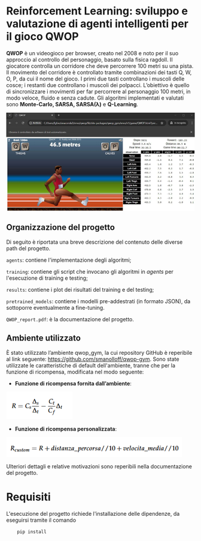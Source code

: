 # Reinforcement Learning: sviluppo e valutazione di agenti intelligenti per il gioco QWOP

**QWOP** è un videogioco per browser, creato nel 2008 e noto per il suo approccio
al controllo del personaggio, basato sulla fisica ragdoll. Il giocatore controlla un corridore che deve percorrere 100
metri su una pista. Il movimento del corridore è controllato tramite combinazioni dei
tasti Q, W, O, P, da cui il nome del gioco. I primi due tasti controllano i muscoli delle
cosce; i restanti due controllano i muscoli dei polpacci. L’obiettivo è quello di sincronizzare i movimenti per far percorrere al personaggio 100 metri, in modo veloce, fluido e senza cadute. Gli algoritmi implementati e valutati sono 
**Monte-Carlo, SARSA, SARSA(λ)** e **Q-Learning**.

![QWOP in esecuzione](imgs/screen_browser.png)


## Organizzazione del progetto
Di seguito è riportata una breve descrizione del contenuto delle diverse path del progetto.
 
`agents`: contiene l'implementazione degli algoritmi;

`training`: contiene gli script che invocano gli algoritmi in _agents_ per l'esecuzione di training e testing;

`results`: contiene i plot dei risultati del training e del testing;

`pretrained_models`: contiene i modelli pre-addestrati (in formato JSON), da sottoporre eventualmente a fine-tuning.

`QWOP_report.pdf`: è la documentazione del progetto.



## Ambiente utilizzato
È stato utilizzato l’ambiente qwop_gym, la cui repository GitHub è reperibile al link seguente: 
https://github.com/smanolloff/qwop-gym. Sono state utilizzate le caratteristiche di default dell'ambiente,
tranne che per la funzione di ricompensa, modificata nel modo seguente:

- **Funzione di ricompensa fornita dall’ambiente**:

![Funzione di ricompensa fornita dall’ambiente](imgs/reward.png)

- **Funzione di ricompensa personalizzata**:

![Funzione di ricompensa personalizzata](imgs/custom_reward.png)

Ulteriori dettagli e relative motivazioni sono reperibili nella documentazione del progetto.



# Requisiti
L'esecuzione del progetto richiede l'installazione delle dipendenze, da eseguirsi tramite il comando
```
    pip install
```